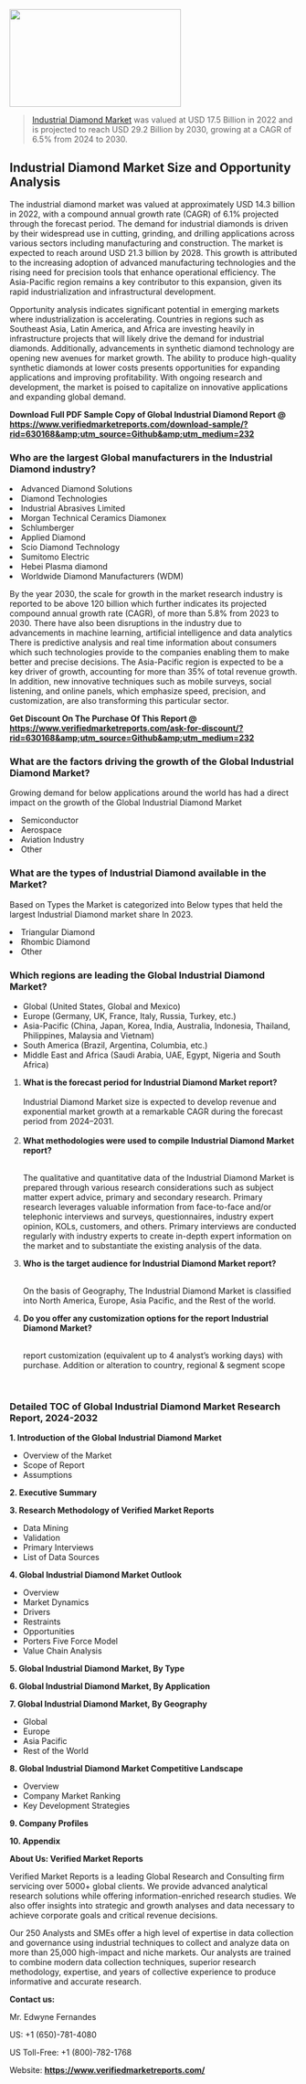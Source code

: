 <img src="https://ffe5etoiles.com/wp-content/uploads/2024/12/MST1-300x171.png" alt="" width="300" height="171" class="alignnone size-medium wp-image-20088" /><blockquote><p><p><a href="https://www.verifiedmarketreports.com/download-sample/?rid=630168&utm_source=Github&utm_medium=232" target="_blank">Industrial Diamond Market</a> was valued at USD 17.5 Billion in 2022 and is projected to reach USD 29.2 Billion by 2030, growing at a CAGR of 6.5% from 2024 to 2030.</p></blockquote><p><h2>Industrial Diamond Market Size and Opportunity Analysis</h2><p>The industrial diamond market was valued at approximately USD 14.3 billion in 2022, with a compound annual growth rate (CAGR) of 6.1% projected through the forecast period. The demand for industrial diamonds is driven by their widespread use in cutting, grinding, and drilling applications across various sectors including manufacturing and construction. The market is expected to reach around USD 21.3 billion by 2028. This growth is attributed to the increasing adoption of advanced manufacturing technologies and the rising need for precision tools that enhance operational efficiency. The Asia-Pacific region remains a key contributor to this expansion, given its rapid industrialization and infrastructural development.</p><p>Opportunity analysis indicates significant potential in emerging markets where industrialization is accelerating. Countries in regions such as Southeast Asia, Latin America, and Africa are investing heavily in infrastructure projects that will likely drive the demand for industrial diamonds. Additionally, advancements in synthetic diamond technology are opening new avenues for market growth. The ability to produce high-quality synthetic diamonds at lower costs presents opportunities for expanding applications and improving profitability. With ongoing research and development, the market is poised to capitalize on innovative applications and expanding global demand.</p></p><p class=""><strong>Download Full PDF Sample Copy of Global Industrial Diamond Report @ <a href="https://www.verifiedmarketreports.com/download-sample/?rid=630168&amp;utm_source=Github&amp;utm_medium=232" target="_blank">https://www.verifiedmarketreports.com/download-sample/?rid=630168&amp;utm_source=Github&amp;utm_medium=232</a></strong></p><h3 id="" class="">Who are the largest Global manufacturers in the Industrial Diamond industry?</h3><p><li>Advanced Diamond Solutions</li><li> Diamond Technologies</li><li> Industrial Abrasives Limited</li><li> Morgan Technical Ceramics Diamonex</li><li> Schlumberger</li><li> Applied Diamond</li><li> Scio Diamond Technology</li><li> Sumitomo Electric</li><li> Hebei Plasma diamond</li><li> Worldwide Diamond Manufacturers (WDM)</li></p><div class=""><div class="" dir="" data-message-author-role="" data-message-id="" data-message-model-slug=""><div class=""><div class=""><div class=""><div class="" dir="" data-message-author-role="" data-message-id="" data-message-model-slug=""><div class=""><div class=""><p>By the year 2030, the scale for growth in the market research industry is reported to be above 120 billion which further indicates its projected compound annual growth rate (CAGR), of more than 5.8% from 2023 to 2030. There have also been disruptions in the industry due to advancements in machine learning, artificial intelligence and data analytics There is predictive analysis and real time information about consumers which such technologies provide to the companies enabling them to make better and precise decisions. The Asia-Pacific region is expected to be a key driver of growth, accounting for more than 35% of total revenue growth. In addition, new innovative techniques such as mobile surveys, social listening, and online panels, which emphasize speed, precision, and customization, are also transforming this particular sector.</p><p><strong>Get Discount On The Purchase Of This Report @&nbsp; <a href="https://www.verifiedmarketreports.com/ask-for-discount/?rid=630168&amp;utm_source=Github&amp;utm_medium=232" target="_blank">https://www.verifiedmarketreports.com/ask-for-discount/?rid=630168&amp;utm_source=Github&amp;utm_medium=232</a></strong></p></div></div></div></div></div></div></div></div><h3 id="" class="">What are the factors driving the growth of the Global Industrial Diamond Market?</h3><p id="" class="">Growing demand for below applications around the world has had a direct impact on the growth of the Global Industrial Diamond Market</p><p id="" class=""><li>Semiconductor</li><li> Aerospace</li><li> Aviation Industry</li><li> Other</li></p><h3 id="" class="">What are the types of Industrial Diamond available in the Market?</h3><p id="" class="">Based on Types the Market is categorized into Below types that held the largest Industrial Diamond market share In 2023.</p><p id="" class=""><li>Triangular Diamond</li><li> Rhombic Diamond</li><li> Other</li></p><h3 id="" class="">Which regions are leading the Global Industrial Diamond Market?</h3><ul><li>Global (United States, Global and Mexico)</li><li>Europe (Germany, UK, France, Italy, Russia, Turkey, etc.)</li><li>Asia-Pacific (China, Japan, Korea, India, Australia, Indonesia, Thailand, Philippines, Malaysia and Vietnam)</li><li>South America (Brazil, Argentina, Columbia, etc.)</li><li>Middle East and Africa (Saudi Arabia, UAE, Egypt, Nigeria and South Africa)</li></ul><p><ol><li><strong>What is the forecast period for Industrial Diamond Market report?<br /></strong><br /><span data-sheets-root="1" data-sheets-value="{&quot;1&quot;:2,&quot;2&quot;:&quot;XXXX size is expected to develop revenue and exponential market growth at a remarkable CAGR during the forecast period from 2024&ndash;2030.&quot;}" data-sheets-userformat="{&quot;2&quot;:12674,&quot;4&quot;:{&quot;1&quot;:2,&quot;2&quot;:16776960},&quot;10&quot;:2,&quot;11&quot;:0,&quot;15&quot;:&quot;Arial&quot;,&quot;16&quot;:12}">Industrial Diamond Market size is expected to develop revenue and exponential market growth at a remarkable CAGR during the forecast period from 2024&ndash;2031.</span><br /><br /></li><li><strong>What methodologies were used to compile Industrial Diamond Market report?<br /><br /></strong><p>The qualitative and quantitative data of the&nbsp;Industrial Diamond Market is prepared through various research considerations such as subject matter expert advice, primary and secondary research. Primary research leverages valuable information from face-to-face and/or telephonic interviews and surveys, questionnaires, industry expert opinion, KOLs, customers, and others. Primary interviews are conducted regularly with industry experts to create in-depth expert information on the market and to substantiate the existing analysis of the data.&nbsp;</p></li><li><strong>Who is the target audience for Industrial Diamond Market report?<br /><br /></strong><p>On the basis of Geography, The&nbsp;Industrial Diamond Market is classified into North America, Europe, Asia Pacific, and the Rest of the world.</p></li><li><strong>Do you offer any customization options for the report Industrial Diamond Market?<br /><br /></strong><p>report customization (equivalent up to 4 analyst&rsquo;s working days) with purchase. Addition or alteration to country, regional &amp; segment scope</p><p>&nbsp;</p></li></ol></p><h3 id="" class="">Detailed TOC of Global Industrial Diamond Market Research Report, 2024-2032</h3><p id="" class=""><strong>1. Introduction of the Global Industrial Diamond Market</strong></p><ul><li>Overview of the Market</li><li>Scope of Report</li><li>Assumptions</li></ul><p id="" class=""><strong>2. Executive Summary</strong></p><p id="" class=""><strong>3. Research Methodology of&nbsp;Verified Market Reports</strong></p><ul><li>Data Mining</li><li>Validation</li><li>Primary Interviews</li><li>List of Data Sources</li></ul><p id="" class=""><strong>4. Global Industrial Diamond Market Outlook</strong></p><ul><li>Overview</li><li>Market Dynamics</li><li>Drivers</li><li>Restraints</li><li>Opportunities</li><li>Porters Five Force Model</li><li>Value Chain Analysis</li></ul><p id="" class=""><strong>5. Global Industrial Diamond Market, By&nbsp;Type</strong></p><p id="" class=""><strong>6. Global Industrial Diamond Market, By Application</strong></p><p id="" class=""><strong>7. Global Industrial Diamond Market, By Geography</strong></p><ul><li>Global</li><li>Europe</li><li>Asia Pacific</li><li>Rest of the World</li></ul><p id="" class=""><strong>8. Global Industrial Diamond Market Competitive Landscape</strong></p><ul><li>Overview</li><li>Company Market Ranking</li><li>Key Development Strategies</li></ul><p id="" class=""><strong>9. Company Profiles</strong></p><p id="" class=""><strong>10. Appendix</strong></p><p id="" class=""><strong>About Us: Verified Market Reports</strong></p><p id="" class="">Verified Market Reports is a leading Global Research and Consulting firm servicing over 5000+ global clients. We provide advanced analytical research solutions while offering information-enriched research studies. We also offer insights into strategic and growth analyses and data necessary to achieve corporate goals and critical revenue decisions.</p><p id="" class="">Our 250 Analysts and SMEs offer a high level of expertise in data collection and governance using industrial techniques to collect and analyze data on more than 25,000 high-impact and niche markets. Our analysts are trained to combine modern data collection techniques, superior research methodology, expertise, and years of collective experience to produce informative and accurate research.</p><p id="" class=""><strong>Contact us:</strong></p><p id="" class="">Mr. Edwyne Fernandes</p><p id="" class="">US: +1 (650)-781-4080</p><p id="" class="">US Toll-Free: +1 (800)-782-1768</p><p id="" class="">Website: <a target="" data-test-app-aware-link=""><strong>https://www.verifiedmarketreports.com/</strong></a></p>

